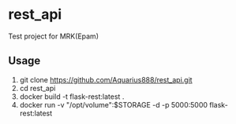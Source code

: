 # rest_api
Test project for MRK(Epam)

## Usage

1. git clone https://github.com/Aquarius888/rest_api.git
2. cd rest_api
3. docker build -t flask-rest:latest .
4. docker run -v "/opt/volume":$STORAGE -d -p 5000:5000 flask-rest:latest
